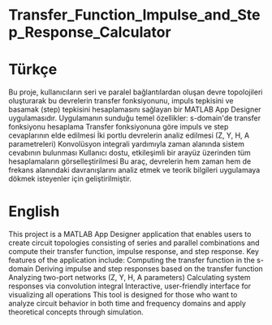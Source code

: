 # Transfer_Function_Impulse_and_Step_Response_Calculator
# Türkçe
Bu proje, kullanıcıların seri ve paralel bağlantılardan oluşan devre topolojileri oluşturarak bu devrelerin transfer fonksiyonunu, impuls tepkisini ve basamak (step) tepkisini hesaplamasını sağlayan bir MATLAB App Designer uygulamasıdır.
Uygulamanın sunduğu temel özellikler:
    s-domain'de transfer fonksiyonu hesaplama
    Transfer fonksiyonuna göre impuls ve step cevaplarının elde edilmesi
    İki portlu devrelerin analiz edilmesi (Z, Y, H, A parametreleri)
    Konvolüsyon integrali yardımıyla zaman alanında sistem cevabının bulunması
    Kullanıcı dostu, etkileşimli bir arayüz üzerinden tüm hesaplamaların görselleştirilmesi
Bu araç, devrelerin hem zaman hem de frekans alanındaki davranışlarını analiz etmek ve teorik bilgileri uygulamaya dökmek isteyenler için geliştirilmiştir.

# English
This project is a MATLAB App Designer application that enables users to create circuit topologies consisting of series and parallel combinations and compute their transfer function, impulse response, and step response.
Key features of the application include:
    Computing the transfer function in the s-domain
    Deriving impulse and step responses based on the transfer function
    Analyzing two-port networks (Z, Y, H, A parameters)
    Calculating system responses via convolution integral
    Interactive, user-friendly interface for visualizing all operations
This tool is designed for those who want to analyze circuit behavior in both time and frequency domains and apply theoretical concepts through simulation.
